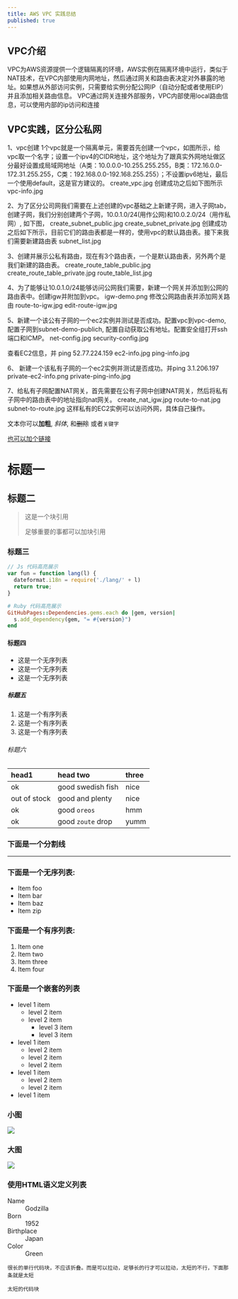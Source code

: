```yaml
---
title: AWS VPC 实践总结
published: true
---
```


## [](#header-2)VPC介绍

VPC为AWS资源提供一个逻辑隔离的环境，AWS实例在隔离环境中运行，类似于NAT技术，在VPC内部使用内网地址，然后通过网关和路由表决定对外暴露的地址。如果想从外部访问实例，只需要给实例分配公网IP（自动分配或者使用EIP）并且添加相关路由信息。
VPC通过网关连接外部服务，VPC内部使用local路由信息，可以使用内部的ip访问和连接

## [](#header-2)VPC实践，区分公私网
1、vpc创建
1个vpc就是一个隔离单元，需要首先创建一个vpc，如图所示，给vpc取一个名字；设置一个ipv4的CIDR地址，这个地址为了跟真实外网地址做区分最好设置成局域网地址（A类：10.0.0.0-10.255.255.255，B类：172.16.0.0-172.31.255.255，C类：192.168.0.0-192.168.255.255）；不设置ipv6地址，最后一个使用default，这是官方建议的。
create_vpc.jpg
创建成功之后如下图所示
vpc-info.jpg

2、为了区分公司网我们需要在上述创建的vpc基础之上新建子网，进入子网tab，创建子网，我们分别创建两个子网，10.0.1.0/24(用作公网)和10.0.2.0/24（用作私网）, 如下图，
create_subnet_public.jpg
create_subnet_private.jpg
创建成功之后如下所示，目前它们的路由表都是一样的，使用vpc的默认路由表。接下来我们需要新建路由表
subnet_list.jpg


3、创建并展示公私有路由，现在有3个路由表，一个是默认路由表，另外两个是我们新建的路由表。
create_route_table_public.jpg
create_route_table_private.jpg
route_table_list.jpg

4、为了能够让10.0.1.0/24能够访问公网我们需要，新建一个网关并添加到公网的路由表中。创建igw并附加到vpc。
igw-demo.png
修改公网路由表并添加网关路由
route-to-igw.jpg
edit-route-igw.jpg

5、新建一个该公有子网的一个ec2实例并测试是否成功。配置vpc到vpc-demo,配置子网到subnet-demo-publich, 配置自动获取公有地址。配置安全组打开ssh端口和ICMP。
net-config.jpg
security-config.jpg

查看EC2信息，并 ping 52.77.224.159
ec2-info.jpg
ping-info.jpg

6、 新建一个该私有子网的一个ec2实例并测试是否成功。并ping 3.1.206.197
private-ec2-info.png 
private-ping-info.jpg

7、给私有子网配置NAT网关，首先需要在公有子网中创建NAT网关，然后将私有子网中的路由表中的地址指向nat网关。
create_nat_igw.jpg
route-to-nat.jpg
subnet-to-route.jpg
这样私有的EC2实例可以访问外网，具体自己操作。

文本你可以**加粗**, _斜体_, 和~~删除~~ 或者`关键字`

[也可以加个链接](www.baidu.com)

# [](#header-1)标题一

## [](#header-2)标题二

> 这是一个块引用
>
> 足够重要的事都可以加块引用

### [](#header-3)标题三

```js
// Js 代码高亮展示
var fun = function lang(l) {
  dateformat.i18n = require('./lang/' + l)
  return true;
}
```

```ruby
# Ruby 代码高亮展示
GitHubPages::Dependencies.gems.each do |gem, version|
  s.add_dependency(gem, "= #{version}")
end
```

#### [](#header-4)标题四

*   这是一个无序列表
*   这是一个无序列表
*   这是一个无序列表

##### [](#header-5)标题五

1.  这是一个有序列表
2.  这是一个有序列表
3.  这是一个有序列表

###### [](#header-6)标题六

| head1        | head two          | three |
|:-------------|:------------------|:------|
| ok           | good swedish fish | nice  |
| out of stock | good and plenty   | nice  |
| ok           | good `oreos`      | hmm   |
| ok           | good `zoute` drop | yumm  |

### 下面是一个分割线

* * *

### 下面是一个无序列表:

*   Item foo
*   Item bar
*   Item baz
*   Item zip

### 下面是一个有序列表:

1.  Item one
1.  Item two
1.  Item three
1.  Item four

### 下面是一个嵌套的列表

- level 1 item
  - level 2 item
  - level 2 item
    - level 3 item
    - level 3 item
- level 1 item
  - level 2 item
  - level 2 item
  - level 2 item
- level 1 item
  - level 2 item
  - level 2 item
- level 1 item

### 小图

![](https://assets-cdn.github.com/images/icons/emoji/octocat.png)

### 大图

![](https://guides.github.com/activities/hello-world/branching.png)


### 使用HTML语义定义列表

<dl>
<dt>Name</dt>
<dd>Godzilla</dd>
<dt>Born</dt>
<dd>1952</dd>
<dt>Birthplace</dt>
<dd>Japan</dd>
<dt>Color</dt>
<dd>Green</dd>
</dl>

```
很长的单行代码块，不应该折叠。而是可以拉动，足够长的行才可以拉动，太短的不行，下面那条就是太短
```

```
太短的代码块
```
